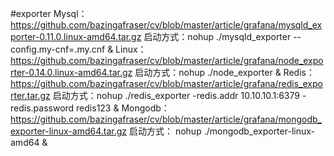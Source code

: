 #exporter
Mysql： https://github.com/bazingafraser/cv/blob/master/article/grafana/mysqld_exporter-0.11.0.linux-amd64.tar.gz
启动方式：nohup ./mysqld_exporter --config.my-cnf=.my.cnf &
Linux： https://github.com/bazingafraser/cv/blob/master/article/grafana/node_exporter-0.14.0.linux-amd64.tar.gz 
启动方式：nohup ./node_exporter &
Redis： https://github.com/bazingafraser/cv/blob/master/article/grafana/redis_exporter.tar.gz
启动方式：nohup ./redis_exporter  -redis.addr 10.10.10.1:6379  -redis.password redis123 &
Mongodb： https://github.com/bazingafraser/cv/blob/master/article/grafana/mongodb_exporter-linux-amd64.tar.gz
启动方式： nohup ./mongodb_exporter-linux-amd64 &
